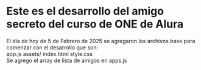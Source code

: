 <h1>Este es el desarrollo del amigo secreto del curso de ONE de Alura</h1>

El día de hoy de 5 de Febrero de 2025 se agregaron los archivos base para comenzar con el desarrollo que son:
<br>
        app.js
        assets/
        index.html
        style.css
<br>
Se agrego el array de lista de amigos en apps.js
<br>

